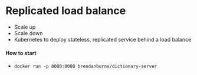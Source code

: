 # Replicated load balance
- Scale up 
- Scale down 
- Kubernetes to deploy stateless, replicated service behind a load balance 


#### How to start 
- `docker run -p 8080:8080 brendanburns/dictionary-server`
